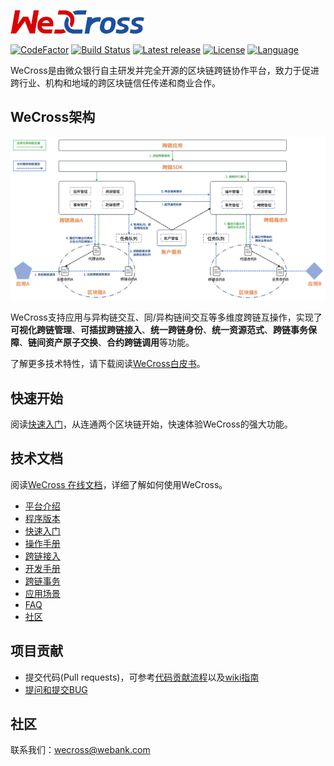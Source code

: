 ![](./docs/images/menu_logo_wecross.png)

[![CodeFactor](https://www.codefactor.io/repository/github/webankblockchain/wecross/badge)](https://www.codefactor.io/repository/github/webankblockchain/wecross) [![Build Status](https://travis-ci.org/WeBankFinTech/WeCross.svg?branch=dev)](https://travis-ci.org/WeBankFinTech/WeCross) [![Latest release](https://img.shields.io/github/release/WeBankFinTech/WeCross.svg)](https://github.com/WeBankFinTech/WeCross/releases/latest)
 [![License](https://img.shields.io/github/license/WeBankFinTech/WeCross)](https://www.apache.org/licenses/LICENSE-2.0) [![Language](https://img.shields.io/badge/Language-Java-blue.svg)](https://www.java.com)

WeCross是由微众银行自主研发并完全开源的区块链跨链协作平台，致力于促进跨行业、机构和地域的跨区块链信任传递和商业合作。

## WeCross架构

![](./docs/images/architecture.png)

WeCross支持应用与异构链交互、同/异构链间交互等多维度跨链互操作，实现了**可视化跨链管理**、**可插拔跨链接入**、**统一跨链身份**、**统一资源范式**、**跨链事务保障**、**链间资产原子交换**、**合约跨链调用**等功能。

了解更多技术特性，请下载阅读[WeCross白皮书](https://mp.weixin.qq.com/s/w0APEAonFXbOoinMJipPAA)。


## 快速开始

阅读[快速入门](https://wecross.readthedocs.io/zh_CN/latest/docs/tutorial/demo/index.html)，从连通两个区块链开始，快速体验WeCross的强大功能。

## 技术文档

阅读[WeCross 在线文档](https://wecross.readthedocs.io/zh_CN/latest/)，详细了解如何使用WeCross。

- [平台介绍](https://wecross.readthedocs.io/zh_CN/latest/docs/introduction/introduction.html)
- [程序版本](https://wecross.readthedocs.io/zh_CN/latest/docs/version/index.html)
- [快速入门](https://wecross.readthedocs.io/zh_CN/latest/docs/tutorial/index.html)
- [操作手册](https://wecross.readthedocs.io/zh_CN/latest/docs/manual/index.html)
- [跨链接入](https://wecross.readthedocs.io/zh_CN/latest/docs/stubs/index.html)
- [开发手册](https://wecross.readthedocs.io/zh_CN/latest/docs/dev/index.html)
- [跨链事务](https://wecross.readthedocs.io/zh_CN/latest/docs/routine/index.html)
- [应用场景](https://wecross.readthedocs.io/zh_CN/latest/docs/scenarios/index.html)
- [FAQ](https://wecross.readthedocs.io/zh_CN/latest/docs/faq/faq.html)
- [社区](https://wecross.readthedocs.io/zh_CN/latest/docs/community/community.html)

## 项目贡献

- 提交代码(Pull requests)，可参考[代码贡献流程](CONTRIBUTING.md)以及[wiki指南](https://github.com/WeBankFinTech/WeCross/wiki/%E8%B4%A1%E7%8C%AE%E4%BB%A3%E7%A0%81)
- [提问和提交BUG](https://github.com/WeBankFinTech/WeCross/issues)

## 社区

联系我们：wecross@webank.com
